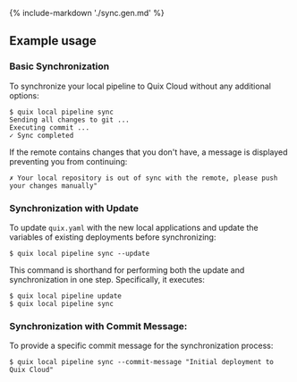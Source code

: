 {% include-markdown './sync.gen.md' %}

## Example usage

### Basic Synchronization

To synchronize your local pipeline to Quix Cloud without any additional options:

```
$ quix local pipeline sync
Sending all changes to git ...
Executing commit ...
✓ Sync completed
```

If the remote contains changes that you don't have, a message is displayed preventing you from continuing:

```
✗ Your local repository is out of sync with the remote, please push your changes manually"
```

### Synchronization with Update

To update `quix.yaml` with the new local applications and update the variables of existing deployments before synchronizing:

```
$ quix local pipeline sync --update
```

This command is shorthand for performing both the update and synchronization in one step. Specifically, it executes:

```
$ quix local pipeline update
$ quix local pipeline sync
```

### Synchronization with Commit Message:

To provide a specific commit message for the synchronization process:

```
$ quix local pipeline sync --commit-message "Initial deployment to Quix Cloud"
```